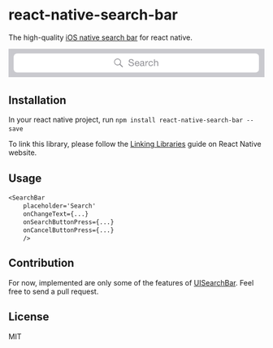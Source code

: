 # react-native-search-bar

The high-quality [iOS native search bar](https://developer.apple.com/library/ios/documentation/UserExperience/Conceptual/UIKitUICatalog/UISearchBar.html) for react native.

<img src="SearchBar.png"/>

## Installation

In your react native project, run `npm install react-native-search-bar --save`

To link this library, please follow the [Linking Libraries](http://facebook.github.io/react-native/docs/linking-libraries.html) guide on React Native website.

## Usage

```JSX
<SearchBar
	placeholder='Search'
	onChangeText={...}
	onSearchButtonPress={...}
	onCancelButtonPress={...}
	/>
```

## Contribution

For now, implemented are only some of the features of [UISearchBar](https://developer.apple.com/library/ios/documentation/UIKit/Reference/UISearchBar_Class/).
Feel free to send a pull request.

## License

MIT
